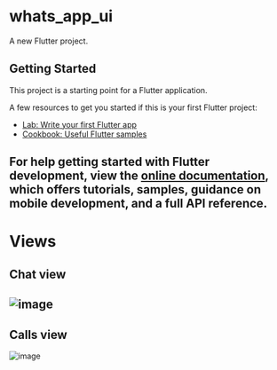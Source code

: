 # whats_app_ui

A new Flutter project.

## Getting Started

This project is a starting point for a Flutter application.

A few resources to get you started if this is your first Flutter project:

- [Lab: Write your first Flutter app](https://docs.flutter.dev/get-started/codelab)
- [Cookbook: Useful Flutter samples](https://docs.flutter.dev/cookbook)

For help getting started with Flutter development, view the
[online documentation](https://docs.flutter.dev/), which offers tutorials,
samples, guidance on mobile development, and a full API reference.
----
# Views 
## Chat view 
![image](https://github.com/TarekMohammedgg/Programming/assets/92824068/e492e950-5500-4896-8674-9bab2ffc67ed)
-----
## Calls view 
![image](https://github.com/TarekMohammedgg/Programming/assets/92824068/4ec4317a-fca4-4cc4-844f-d4782f468376)



